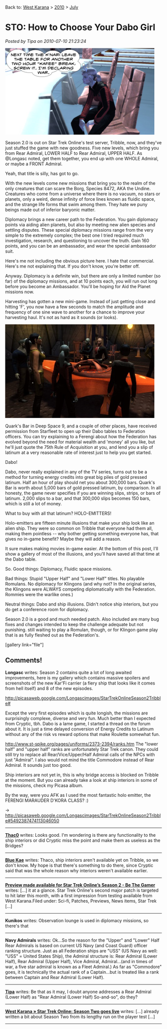Back to: [West Karana](/posts/westkarana.md) > [2010](/posts/2010/westkarana.md) > [July](./westkarana.md)
# STO: How to Choose Your Dabo Girl

*Posted by Tipa on 2010-07-10 21:23:24*

![](../../../uploads/2010/07/stomeeting.png "Diplomacy in Star Trek Online")

Season 2.0 is out on Star Trek Online's test server, Tribble, now, and they've just stuffed the game with new goodness. Five new levels, which bring you from Rear Admiral, LOWER HALF to Rear Admiral, UPPER HALF. As @Longasc noted, get them together, you end up with one WHOLE Admiral, or maybe a FRONT Admiral.

Yeah, that title is silly, has got to go.

With the new levels come new missions that bring you to the realm of the only creatures that can scare the Borg, Species 8472, AKA the Undine. Creatures who come from a universe where there is no vacuum, no stars or planets, only a weird, dense infinity of force lines known as fluidic space, and the strange life forms that swim among them. They hate we puny beings made out of inferior baryonic matter.

Diplomacy brings a new career path to the Federation. You gain diplomacy points via aiding alien planets, but also by meeting new alien species and settling disputes. These special diplomacy missions range from the very simple to the extremely complex; the best one I tried required much investigation, research, and questioning to uncover the truth. Gain 160 points, and you can be an ambassador, and wear the special ambassador suit.

Here's me not including the obvious picture here. I hate that commercial. Here's me not explaining that. If you don't know, you're better off.

Anyway. Diplomacy is a definite win, but there are only a limited number (so far) of the diplomacy missions, and at 10 points each, you will run out long before you become an Ambassador. You'll be hoping for Aid the Planet missions now.

Harvesting has gotten a new mini-game. Instead of just getting close and hitting 'F', you now have a few seconds to match the amplitude and frequency of one sine wave to another for a chance to improve your harvesting haul. It's not as hard as it sounds (or looks).

[![](../../../uploads/2010/07/GameClient-2010-07-10-15-53-54-78-480x300.jpg "Dabo!")](../../../uploads/2010/07/GameClient-2010-07-10-15-53-54-78.jpg)

Quark's Bar in Deep Space 9, and a couple of other places, have received permission from Starfleet to open up their Dabo tables to Federation officers. You can try explaining to a Ferengi about how the Federation has evolved beyond the need for material wealth and 'money' all you like, but he'll just quote the 75th Rule of Acquisition at you, and lend you a slip of latinum at a very reasonable rate of interest just to help you get started.

Dabo!

Dabo, never really explained in any of the TV series, turns out to be a method for turning energy credits into great big piles of gold pressed latinum. Half an hour of play should net you about 300,000 bars. Quark's Bar is worth about 5,000 bars of gold pressed latinum, by comparison. In all honesty, the game never specifies if you are winning slips, strips, or bars of latinum. 2,000 slips to a bar, and that 300,000 slips becomes 150 bars, which is still a lot of money.

What to buy with all that latinum? HOLO-EMITTERS!

Holo-emitters are fifteen minute illusions that make your ship look like an alien ship. They were so common on Tribble that everyone had them all, making them pointless -- why bother getting something everyone has, that gives no in-game benefit? Maybe they will add a reason.

It sure makes making movies in-game easier. At the bottom of this post, I'll show a gallery of most of the illusions, and you'll have saved all that time at the Dabo table.

So. Good things: Diplomacy, Fluidic space missions.

Bad things: Stupid "Upper Half" and "Lower Half" titles. No playable Romulans. No diplomacy for Klingons (and why not? In the original series, the Klingons were ALWAYS competing diplomatically with the Federation. Rommies were the warlike ones.)

Neutral things: Dabo and ship illusions. Didn't notice ship interiors, but you do get a conference room for diplomacy.

Season 2.0 is a good and much needed patch. Also included are many bug fixes and changes intended to keep the challenge adequate but not punishing. still waiting to play a Romulan, though, or for Klingon game play that is as fully fleshed out as the Federation's.

[gallery link="file"]

## Comments!

**Longasc** writes: Season 2 contains quite a lot of long awaited improvements, here is my gallery which contains massive spoilers and screenshots of the new Kar'Fi carrier (a fiery ship that looks like it comes from hell itself) and 8 of the new episodes.

http://picasaweb.google.com/Longascimages/StarTrekOnlineSeason2Tribble#

Except the very first episodes which is quite longish, the missions are surprisingly complexe, diverse and very fun. Much better than I expected from Cryptic, tbh. Dabo is a lame game, I started a thread on the forum about it. It is just a time delayed conversion of Energy Credits to Latinum without any of the risk vs reward options that make Roulette somewhat fun.

http://www.st-spike.org/pages/uniforms/2373-2394/ranks.htm
The "lower half" and "upper half" ranks are unfortunately Star Trek canon. They could still try to replace all Rear/Vice/Upper/Half Admiral calls of the NPCs with just "Admiral". I also would not mind the title Commodore instead of Rear Admiral. It sounds just too good.

Ship interiors are not yet in, this is why bridge access is blocked on Tribble at the moment.
But you can already take a look at ship interiors in some of the missions, check my Picasa album.

By the way, were you AFK as I used the most fantastic holo emitter, the FERENGI MARAUDER D'KORA CLASS? :)

-> http://picasaweb.google.com/Longascimages/StarTrekOnlineSeason2Tribble#5492387474113046050

---

**[Thac0](http://phentaripress.wordpress.com)** writes: Looks good. I'm wondering is there any functionality to the ship interiors or did Cryptic miss the point and make them as useless as the Bridges?

---

**[Blue Kae](http://www.bluekae.com)** writes: Thaco, ship interiors aren't available yet on Tribble, so we don't know. My hope is that there's something to do there, since Cryptic said that was the whole reason why interiors weren't available earlier.

---

**[Preview made available for Star Trek Online&#8217;s Season 2 - Be The Gamer](http://www.bethegamer.com/2010/07/14/preview-made-available-for-star-trek-onlines-season-2/)** writes: [...] it at a glance. Star Trek Online's second major patch is targeted to hit later this month, with a first impression from testing available from West Karana.Filed under: Sci-fi, Patches, Previews, News items, Star Trek [...]

---

**Kunikos** writes: Observation lounge is used in diplomacy missions, so there's that

---

**Navy Admirals** writes: Ok...So the reason for the "Upper" and "Lower" Half Rear Admirals is based on current US Navy (and Coast Guard) officer ranking structure. Just as all Federation ships are "USS" (US Navy as well: "USS" = United States Ship), the Admiral structure is: Rear Admiral (Lower Half), Rear Admiral (Upper Half), Vice Admiral, Admiral...(and in times of war, a five star admiral is known as a Fleet Admiral.) As far as "Commodore" goes, it is technically the actual rank of a Captain...but is treated like a rank between Captain and Rear Admiral (Lower Half).

---

**[Tipa](https://chasingdings.com)** writes: Be that as it may, I doubt anyone addresses a Rear Admiral (Lower Half) as "Rear Admiral (Lower Half) So-and-so", do they?

---

**[West Karana » Star Trek Online: Season Two goes live](https://chasingdings.com/index.php/2010/07/28/star-trek-online-season-two-goes-live/)** writes: [...] already written a bit about Season Two from its lengthy run on the player test [...]

---


